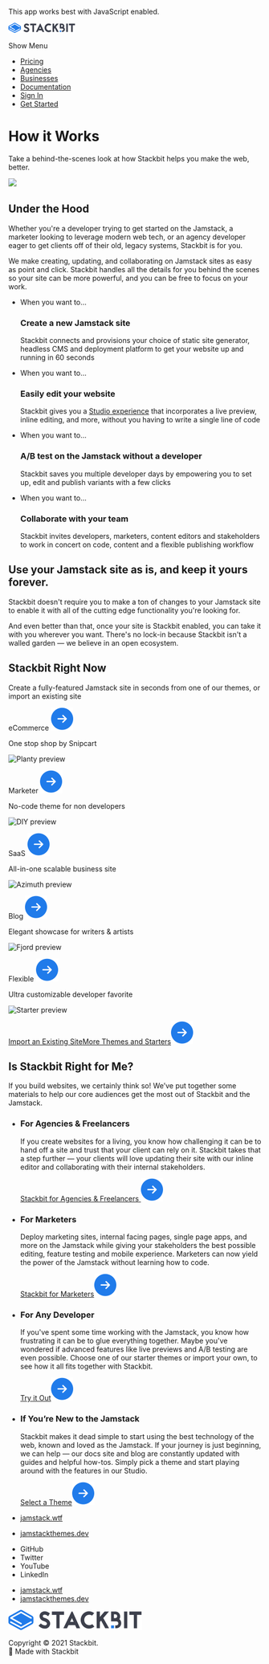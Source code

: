 This app works best with JavaScript enabled.

<a href="/" class="masthead-logo"><img src="/images/logo_alt.svg" alt="Stackbit logo" width="133" height="20" /></a>

<span class="screen-reader-text">Show Menu</span><span class="masthead-menu-icon" aria-hidden="true"></span>

-   [Pricing](/pricing)
-   [Agencies](/agencies)
-   [Businesses](/businesses)
-   [Documentation](https://www.stackbit.com/docs/)
-   [Sign In](https://app.stackbit.com/)
-   <a href="https://app.stackbit.com/create" class="button-component button-component-theme-accent button-component-hollow"><span>Get Started</span></a>

How it Works
============

Take a behind-the-scenes look at how Stackbit helps you make the web, better.

<img src="/images/knowledgeable-pine.png" class="hero-image" />

Under the Hood
--------------

Whether you're a developer trying to get started on the Jamstack, a marketer looking to leverage modern web tech, or an agency developer eager to get clients off of their old, legacy systems, Stackbit is for you.

We make creating, updating, and collaborating on Jamstack sites as easy as point and click. Stackbit handles all the details for you behind the scenes so your site can be more powerful, and you can be free to focus on your work.

-   <span class="ifthen-item-subtitle">When you want to...</span>
    ### Create a new Jamstack site

    Stackbit connects and provisions your choice of static site generator, headless CMS and deployment platform to get your website up and running in 60 seconds

-   <span class="ifthen-item-subtitle">When you want to...</span>
    ### Easily edit your website

    Stackbit gives you a [Studio experience](https://www.stackbit.com/blog/announcing-stackbit-studio/) that incorporates a live preview, inline editing, and more, without you having to write a single line of code

-   <span class="ifthen-item-subtitle">When you want to...</span>
    ### A/B test on the Jamstack without a developer

    Stackbit saves you multiple developer days by empowering you to set up, edit and publish variants with a few clicks

-   <span class="ifthen-item-subtitle">When you want to...</span>
    ### Collaborate with your team

    Stackbit invites developers, marketers, content editors and stakeholders to work in concert on code, content and a flexible publishing workflow

Use your Jamstack site as is, and keep it yours forever.
--------------------------------------------------------

Stackbit doesn't require you to make a ton of changes to your Jamstack site to enable it with all of the cutting edge functionality you're looking for.

And even better than that, once your site is Stackbit enabled, you can take it with you wherever you want. There's no lock-in because Stackbit isn't a walled garden — we believe in an open ecosystem.

Stackbit Right Now
------------------

Create a fully-featured Jamstack site in seconds from one of our themes, or import an existing site

<a href="https://app.stackbit.com/create?theme=planty" class="theme-showcase-theme-wrapper"></a>

eCommerce <img src="/images/icons/cta-arrow.svg" class="theme-card-name-icon cta-arrow" />

One stop shop by Snipcart

<img src="/images/planty.png" alt="Planty preview" class="theme-card-image" />

<a href="https://app.stackbit.com/create?theme=diy" class="theme-showcase-theme-wrapper"></a>

Marketer <img src="/images/icons/cta-arrow.svg" class="theme-card-name-icon cta-arrow" />

No-code theme for non developers

<img src="/images/Screenshot%202020-09-17%20at%2015.30.39.png" alt="DIY preview" class="theme-card-image" />

<a href="https://app.stackbit.com/create?theme=azimuth" class="theme-showcase-theme-wrapper"></a>

SaaS <img src="/images/icons/cta-arrow.svg" class="theme-card-name-icon cta-arrow" />

All-in-one scalable business site

<img src="https://themes.stackbit.com/images/azimuth-demo-1024x768.png" alt="Azimuth preview" class="theme-card-image" />

<a href="https://app.stackbit.com/create?theme=fjord" class="theme-showcase-theme-wrapper"></a>

Blog <img src="/images/icons/cta-arrow.svg" class="theme-card-name-icon cta-arrow" />

Elegant showcase for writers & artists

<img src="https://themes.stackbit.com/images/fjord-demo-1024x768.png" alt="Fjord preview" class="theme-card-image" />

<a href="https://app.stackbit.com/create?theme=starter" class="theme-showcase-theme-wrapper"></a>

Flexible <img src="/images/icons/cta-arrow.svg" class="theme-card-name-icon cta-arrow" />

Ultra customizable developer favorite

<img src="https://themes.stackbit.com/images/starter-demo-1024x768.png" alt="Starter preview" class="theme-card-image" />

<a href="https://app.stackbit.com/import" class="theme-showcase-action button-component button-component-theme-accent button-component-hollow button-component-size-small"><span>Import an Existing Site</span></a><a href="https://app.stackbit.com/create" class="theme-showcase-action button-component button-component-theme-accent button-component-with-arrow button-component-hollow button-component-size-small"><span>More Themes and Starters</span><img src="/images/icons/cta-arrow.svg" class="button-component-cta-arrow cta-arrow" /></a>

Is Stackbit Right for Me?
-------------------------

If you build websites, we certainly think so! We’ve put together some materials to help our core audiences get the most out of Stackbit and the Jamstack.

-   ### For Agencies & Freelancers

    If you create websites for a living, you know how challenging it can be to hand off a site and trust that your client can rely on it. Stackbit takes that a step further — your clients will love updating their site with our inline editor and collaborating with their internal stakeholders.

    <a href="https://www.stackbit.com/agencies" class="button-component button-component-theme-accent button-component-with-arrow button-component-hollow"><span>Stackbit for Agencies &amp; Freelancers </span><img src="/images/icons/cta-arrow.svg" class="button-component-cta-arrow cta-arrow" /></a>

-   ### For Marketers

    Deploy marketing sites, internal facing pages, single page apps, and more on the Jamstack while giving your stakeholders the best possible editing, feature testing and mobile experience. Marketers can now yield the power of the Jamstack without learning how to code.

    <a href="https://www.stackbit.com/marketers" class="button-component button-component-theme-accent button-component-with-arrow button-component-hollow"><span>Stackbit for Marketers</span><img src="/images/icons/cta-arrow.svg" class="button-component-cta-arrow cta-arrow" /></a>

-   ### For Any Developer

    If you've spent some time working with the Jamstack, you know how frustrating it can be to glue everything together. Maybe you've wondered if advanced features like live previews and A/B testing are even possible. Choose one of our starter themes or import your own, to see how it all fits together with Stackbit.

    <a href="https://app.stackbit.com/create" class="button-component button-component-theme-accent button-component-with-arrow button-component-hollow"><span>Try it Out</span><img src="/images/icons/cta-arrow.svg" class="button-component-cta-arrow cta-arrow" /></a>

-   ### If You’re New to the Jamstack

    Stackbit makes it dead simple to start using the best technology of the web, known and loved as the Jamstack. If your journey is just beginning, we can help — our docs site and blog are constantly updated with guides and helpful how-tos. Simply pick a theme and start playing around with the features in our Studio.

    <a href="https://app.stackbit.com/create" class="button-component button-component-theme-accent button-component-with-arrow button-component-hollow"><span>Select a Theme</span><img src="/images/icons/cta-arrow.svg" class="button-component-cta-arrow cta-arrow" /></a>













-   <a href="https://jamstack.wtf/" class="footer-link-blue">jamstack.wtf</a>
-   <a href="https://jamstackthemes.dev/" class="footer-link-blue">jamstackthemes.dev</a>



<!-- -->

-   <span class="screen-reader-text">GitHub</span>
-   <span class="screen-reader-text">Twitter</span>
-   <span class="screen-reader-text">YouTube</span>
-   <span class="screen-reader-text">LinkedIn</span>

<!-- -->

-   <a href="https://jamstack.wtf/" class="footer-link-blue">jamstack.wtf</a>
-   <a href="https://jamstackthemes.dev/" class="footer-link-blue">jamstackthemes.dev</a>

<a href="/" class="footer-logo"><img src="/images/logo_alt.svg" alt="Stackbit logo" /></a>

Copyright © 2021 Stackbit.  
💖 Made with Stackbit

<img src="https://www.facebook.com/tr?id=2703040533152181&amp;ev=PageView&amp;noscript=1" width="1" height="1" />
